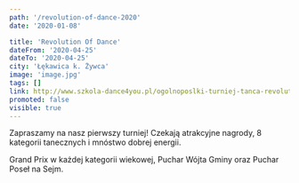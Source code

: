 ```yaml
---
path: '/revolution-of-dance-2020'
date: '2020-01-08'

title: 'Revolution Of Dance'
dateFrom: '2020-04-25'
dateTo: '2020-04-25'
city: 'Łękawica k. Żywca'
image: 'image.jpg'
tags: []
link: http://www.szkola-dance4you.pl/ogolnoposlki-turniej-tanca-revolution-of-dance/
promoted: false
visible: true
---
```

Zapraszamy na nasz pierwszy turniej! Czekają atrakcyjne nagrody, 8 kategorii tanecznych i mnóstwo dobrej energii.

Grand Prix w każdej kategorii wiekowej, Puchar Wójta Gminy oraz Puchar Poseł na Sejm.